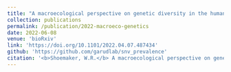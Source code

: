 ```yaml
---
title: "A macroecological perspective on genetic diversity in the human gut microbiome"
collection: publications
permalink: /publication/2022-macroeco-genetics
date: 2022-06-08
venue: 'bioRxiv'
link: 'https://doi.org/10.1101/2022.04.07.487434'
github: 'https://github.com/garudlab/snv_prevalence'
citation: '<b>Shoemaker, W.R.</b> A macroecological perspective on genetic diversity in the human gut microbiome. <i>bioRxiv</i> (2022).'
---
```

